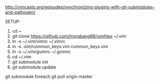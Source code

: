 http://vimcasts.org/episodes/synchronizing-plugins-with-git-submodules-and-pathogen/

SETUP:

1. cd ~
2. git clone https://github.com/trongbang86/vimfiles ~/.vim
3. ln -s ~/.vim/vimrc ~/.vimrc
4. ln -s .vim/common_keys.vim common_keys.vim
5. ln -s ~/.vim/gvimrc ~/.gvimrc
6. cd ~/.vim
7. git submodule init
8. git submodule update

git submodule foreach git pull origin master

